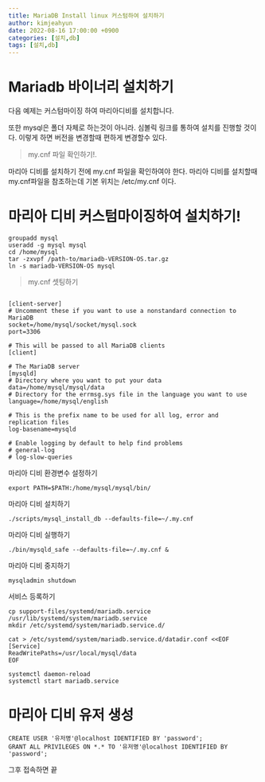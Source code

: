 ```yaml
---
title: MariaDB Install linux 커스텀하여 설치하기 
author: kimjeahyun
date: 2022-08-16 17:00:00 +0900
categories: [설치,db]
tags: [설치,db]
---
```


# Mariadb 바이너리 설치하기

다음 예제는 커스텀마이징 하여 마리아디비를 설치합니다.

또한 mysql은 폴더 자체로 하는것이 아니라. 심볼릭 링크를 통하여 설치를 
진행할 것이다. 이렇게 하면 버전을 변경할때 편하게 변경할수 있다.

>my.cnf 파일 확인하기!.

마리아 디비를 설치하기 전에 my.cnf 파일을 확인하여야 한다.
마리아 디비를 설치할때 my.cnf파일을 참조하는데 기본 위치는 /etc/my.cnf 이다.

# 마리아 디비 커스텀마이징하여 설치하기!

~~~
groupadd mysql
useradd -g mysql mysql
cd /home/mysql
tar -zxvpf /path-to/mariadb-VERSION-OS.tar.gz
ln -s mariadb-VERSION-OS mysql
~~~

> my.cnf 셋팅하기

~~~

[client-server]
# Uncomment these if you want to use a nonstandard connection to MariaDB
socket=/home/mysql/socket/mysql.sock
port=3306

# This will be passed to all MariaDB clients
[client]

# The MariaDB server
[mysqld]
# Directory where you want to put your data
data=/home/mysql/mysql/data
# Directory for the errmsg.sys file in the language you want to use
language=/home/mysql/english

# This is the prefix name to be used for all log, error and replication files
log-basename=mysqld

# Enable logging by default to help find problems
# general-log
# log-slow-queries

~~~

마리아 디비 환경변수 설정하기

~~~
export PATH=$PATH:/home/mysql/mysql/bin/
~~~

마리아 디비 설치하기

~~~
./scripts/mysql_install_db --defaults-file=~/.my.cnf
~~~

마리아 디비 실행하기

~~~
./bin/mysqld_safe --defaults-file=~/.my.cnf &
~~~

마리아 디비 중지하기

~~~
mysqladmin shutdown
~~~

서비스 등록하기

~~~
cp support-files/systemd/mariadb.service /usr/lib/systemd/system/mariadb.service
mkdir /etc/systemd/system/mariadb.service.d/

cat > /etc/systemd/system/mariadb.service.d/datadir.conf <<EOF
[Service]
ReadWritePaths=/usr/local/mysql/data
EOF

systemctl daemon-reload
systemctl start mariadb.service
~~~


# 마리아 디비 유저 생성

~~~
CREATE USER '유저명'@localhost IDENTIFIED BY 'password';
GRANT ALL PRIVILEGES ON *.* TO '유저명'@localhost IDENTIFIED BY 'password';
~~~

그후 접속하면 끝